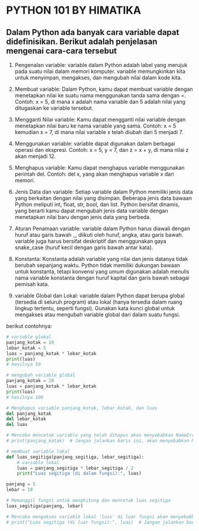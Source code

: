 # PYTHON 101 BY HIMATIKA

## Dalam Python ada banyak cara variable dapat didefinisikan. Berikut adalah penjelasan mengenai cara-cara tersebut

1. Pengenalan variable: variable dalam Python adalah label yang merujuk pada suatu nilai dalam memori komputer. variable memungkinkan kita untuk menyimpan, mengakses, dan mengubah nilai dalam kode kita.

2. Membuat variable: Dalam Python, kamu dapat membuat variable dengan menetapkan nilai ke suatu nama menggunakan tanda sama dengan =. Contoh: x = 5, di mana x adalah nama variable dan 5 adalah nilai yang ditugaskan ke variable tersebut.

3. Mengganti Nilai variable: Kamu dapat mengganti nilai variable dengan menetapkan nilai baru ke nama variable yang sama. Contoh: x = 5 kemudian x = 7, di mana nilai variable x telah diubah dari 5 menjadi 7.

4. Menggunakan variable: variable dapat digunakan dalam berbagai operasi dan ekspresi. Contoh: x = 5, y = 7, dan z = x + y, di mana nilai z akan menjadi 12.

5. Menghapus variable: Kamu dapat menghapus variable menggunakan perintah del. Contoh: del x, yang akan menghapus variable x dari memori.

6. Jenis Data dan variable: Setiap variable dalam Python memiliki jenis data yang berkaitan dengan nilai yang disimpan. Beberapa jenis data bawaan Python meliputi int, float, str, bool, dan list. Python bersifat dinamis, yang berarti kamu dapat mengubah jenis data variable dengan menetapkan nilai baru dengan jenis data yang berbeda.

7. Aturan Penamaan variable: variable dalam Python harus diawali dengan huruf atau garis bawah \_, diikuti oleh huruf, angka, atau garis bawah. variable juga harus bersifat deskriptif dan menggunakan gaya snake_case (huruf kecil dengan garis bawah antar kata).

8. Konstanta: Konstanta adalah variable yang nilai dan jenis datanya tidak berubah sepanjang waktu. Python tidak memiliki dukungan bawaan untuk konstanta, tetapi konvensi yang umum digunakan adalah menulis nama variable konstanta dengan huruf kapital dan garis bawah sebagai pemisah kata.

9. variable Global dan Lokal: variable dalam Python dapat berupa global (tersedia di seluruh program) atau lokal (hanya tersedia dalam ruang lingkup tertentu, seperti fungsi). Gunakan kata kunci global untuk mengakses atau mengubah variable global dari dalam suatu fungsi.

berikut contohnya:

```python
# variable global
panjang_kotak = 10
lebar_kotak = 5
luas = panjang_kotak * lebar_kotak
print(luas)
# hasilnya 50

# mengubah variable global
panjang_kotak = 20
luas = panjang_kotak * lebar_kotak
print(luas)
# hasilnya 100

# Menghapus variable panjang_kotak, lebar_kotak, dan luas
del panjang_kotak
del lebar_kotak
del luas

# Mencoba mencetak variable yang telah dihapus akan menyebabkan NameError
# print(panjang_kotak)  # Jangan jalankan baris ini, akan menyebabkan NameError

# membuat variable lokal
def luas_segitiga(panjang_segitiga, lebar_segitiga):
    # variable lokal
    luas = panjang_segitiga * lebar_segitiga / 2
    print("Luas segitiga (di dalam fungsi):", luas)

panjang = 5
lebar = 10

# Memanggil fungsi untuk menghitung dan mencetak luas segitiga
luas_segitiga(panjang, lebar)

# Mencoba mengakses variable lokal 'luas' di luar fungsi akan menyebabkan NameError
# print("Luas segitiga (di luar fungsi):", luas)  # Jangan jalankan baris ini, akan menyebabkan NameError
```

